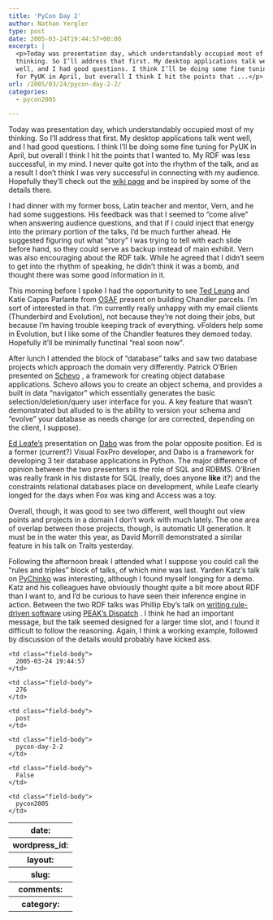 ```yaml
---
title: 'PyCon Day 2'
author: Nathan Yergler
type: post
date: 2005-03-24T19:44:57+00:00
excerpt: |
  <p>Today was presentation day, which understandably occupied most of my
  thinking. So I’ll address that first. My desktop applications talk went
  well, and I had good questions. I think I’ll be doing some fine tuning
  for PyUK in April, but overall I think I hit the points that ...</p>
url: /2005/03/24/pycon-day-2-2/
categories:
  - pycon2005

---
```

Today was presentation day, which understandably occupied most of my thinking. So I’ll address that first. My desktop applications talk went well, and I had good questions. I think I’ll be doing some fine tuning for PyUK in April, but overall I think I hit the points that I wanted to. My <span class="caps">RDF</span> was less successful, in my mind. I never quite got into the rhythm of the talk, and as a result I don’t think I was very successful in connecting with my audience. Hopefully they’ll check out the [wiki page][1]  and be inspired by some of the details there.

I had dinner with my former boss, Latin teacher and mentor, Vern, and he had some suggestions. His feedback was that I seemed to “come alive” when answering audience questions, and that if I could inject that energy into the primary portion of the talks, I’d be much further ahead. He suggested figuring out what “story” I was trying to tell with each slide before hand, so they could serve as backup instead of main exhibit. Vern was also encouraging about the <span class="caps">RDF</span> talk. While he agreed that I didn’t seem to get into the rhythm of speaking, he didn’t think it was a bomb, and thought there was some good information in it.

This morning before I spoke I had the opportunity to see [Ted Leung][2]  and Katie Capps Parlante from [<span class="caps">OSAF</span>][3]  present on building Chandler parcels. I’m sort of interested in that. I’m currently really unhappy with my email clients (Thunderbird and Evolution), not because they’re not doing their jobs, but because I’m having trouble keeping track of everything. vFolders help some in Evolution, but I like some of the Chandler features they demoed today. Hopefully it’ll be minimally functinal “real soon now”.

After lunch I attended the block of “database” talks and saw two database projects which approach the domain very differently. Patrick O’Brien presented on [Schevo][4] , a framework for creating object database applications. Schevo allows you to create an object schema, and provides a built in data “navigator” which essentially generates the basic selection/deletion/query user interface for you. A key feature that wasn’t demonstrated but alluded to is the ability to version your schema and “evolve” your database as needs change (or are corrected, depending on the client, I suppose).

[Ed Leafe’s][5]  presentation on [Dabo][5]  was from the polar opposite position. Ed is a former (current?) Visual FoxPro developer, and Dabo is a framework for developing 3 teir database applications in Python. The major difference of opinion between the two presenters is the role of <span class="caps">SQL</span> and <span class="caps">RDBMS</span>. O’Brien was really frank in his distaste for <span class="caps">SQL</span> (really, does anyone **like** it?) and the constraints relational databases place on development, while Leafe clearly longed for the days when Fox was king and Access was a toy.

Overall, though, it was good to see two different, well thought out view points and projects in a domain I don’t work with much lately. The one area of overlap between those projects, though, is automatic <span class="caps">UI</span> generation. It must be in the water this year, as David Morrill demonstrated a similar feature in his talk on Traits yesterday.

Following the afternoon break I attended what I suppose you could call the “rules and triples” block of talks, of which mine was last. Yarden Katz’s talk on [PyChinko][6]  was interesting, although I found myself longing for a demo. Katz and his colleagues have obviously thought quite a bit more about <span class="caps">RDF</span> than I want to, and I’d be curious to have seen their inference engine in action. Between the two <span class="caps">RDF</span> talks was Phillip Eby’s talk on [writing rule-driven software][7]  using [<span class="caps">PEAK</span>’s Dispatch][8] . I think he had an important message, but the talk seemed designed for a larger time slot, and I found it difficult to follow the reasoning. Again, I think a working example, followed by discussion of the details would probably have kicked ass.

<table class="docutils field-list" frame="void" rules="none">
  <col class="field-name" /> <col class="field-body" /> <tr class="field">
    <th class="field-name">
      date:
    </th>

    <td class="field-body">
      2005-03-24 19:44:57
    </td>
  </tr>

  <tr class="field">
    <th class="field-name">
      wordpress_id:
    </th>

    <td class="field-body">
      276
    </td>
  </tr>

  <tr class="field">
    <th class="field-name">
      layout:
    </th>

    <td class="field-body">
      post
    </td>
  </tr>

  <tr class="field">
    <th class="field-name">
      slug:
    </th>

    <td class="field-body">
      pycon-day-2-2
    </td>
  </tr>

  <tr class="field">
    <th class="field-name">
      comments:
    </th>

    <td class="field-body">
      False
    </td>
  </tr>

  <tr class="field">
    <th class="field-name">
      category:
    </th>

    <td class="field-body">
      pycon2005
    </td>
  </tr>
</table>

 [1]: http://yergler.net/wiki/ynet/show/Py+Con+2005
 [2]: http://www.sauria.com/blog
 [3]: http://osafoundation.org
 [4]: http://schevo.org/
 [5]: http://dabodev.com/
 [6]: http://www.mindswap.org/~katz/pychinko/
 [7]: http://www.python.org/pycon/2005/papers/53/PyCon05Talk.html
 [8]: http://peak.telecommunity.com/doc/src/dispatch/index.html